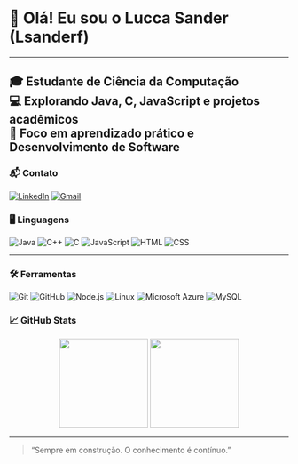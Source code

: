 # 👋 Olá! Eu sou o Lucca Sander (Lsanderf)

---
🎓 Estudante de Ciência da Computação  
💻 Explorando Java, C, JavaScript e projetos acadêmicos  
🚀 Foco em aprendizado prático e Desenvolvimento de Software
---

### 📬 Contato

[![LinkedIn](https://img.shields.io/badge/LinkedIn-0A66C2?style=for-the-badge&logo=linkedin&logoColor=white)]([https://www.linkedin.com/in/seu-username-aqui/](https://www.linkedin.com/in/lucca-sander-1a2852305/))
[![Gmail](https://img.shields.io/badge/Gmail-D14836?style=for-the-badge&logo=gmail&logoColor=white)](lsanderf08@gmail.com)




### 🖥️ Linguagens

![Java](https://img.shields.io/badge/Java-ED8B00?style=for-the-badge&logo=java&logoColor=white)
![C++](https://img.shields.io/badge/C%2B%2B-00599C?style=for-the-badge&logo=c%2B%2B&logoColor=white)
![C](https://img.shields.io/badge/C-00599C?style=for-the-badge&logo=c&logoColor=white)
![JavaScript](https://img.shields.io/badge/JavaScript-F7DF1E?style=for-the-badge&logo=javascript&logoColor=black)
![HTML](https://img.shields.io/badge/HTML-E34F26?style=for-the-badge&logo=html5&logoColor=white)
![CSS](https://img.shields.io/badge/CSS-1572B6?style=for-the-badge&logo=css3&logoColor=white)

---
### 🛠 Ferramentas

![Git](https://img.shields.io/badge/Git-F05032?style=for-the-badge&logo=git&logoColor=white)
![GitHub](https://img.shields.io/badge/GitHub-181717?style=for-the-badge&logo=github&logoColor=white)
![Node.js](https://img.shields.io/badge/Node.js-339933?style=for-the-badge&logo=node.js&logoColor=white)
![Linux](https://img.shields.io/badge/Linux-FCC624?style=for-the-badge&logo=linux&logoColor=black)
![Microsoft Azure](https://img.shields.io/badge/Azure-0089D6?style=for-the-badge&logo=microsoft-azure&logoColor=white)
![MySQL](https://img.shields.io/badge/MySQL-4479A1?style=for-the-badge&logo=mysql&logoColor=white)


### 📈 GitHub Stats

<p align="center">
  <img height="160em" src="https://github-readme-stats.vercel.app/api?username=Lsanderf&show_icons=true&theme=tokyonight" />
  <img height="160em" src="https://github-readme-stats.vercel.app/api/top-langs/?username=Lsanderf&layout=compact&theme=tokyonight"/>
</p>

---

> “Sempre em construção. O conhecimento é contínuo.” 
